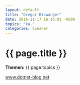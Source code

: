 ```yaml
---
layout: default
title: "Gregor Biswanger"
date: 2016-11-17 16:16:01 -0600
topics: "ka."
categories: Speaker
---
```


# {{ page.title }}

**Themen:** {{ page.topics }}

www.dotnet-blog.net

